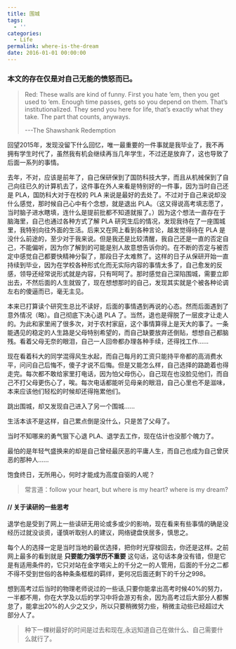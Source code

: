 ```yaml
---
title: 围城
tags:
  - ''
categories:
  - Life
permalink: where-is-the-dream
date: 2016-01-01 00:00:00
---
```



### 本文的存在仅是对自己无能的愤怒而已。

> Red: These walls are kind of funny. First you hate ’em, then you get used to ’em. Enough time passes, gets so you depend on them. That’s institutionalized. They send you here for life, that’s exactly what they take. The part that counts, anyways.
>
> ---The Shawshank Redemption

回望2015年，发现没留下什么回忆，唯一最重要的一件事就是我毕业了，我不再拥有学生时代了，虽然我有机会继续再当几年学生，不过还是放弃了，这也导致了后面一系列的事情。

去年，不对，应该是前年了，自己保研保到了国防科技大学，而且从机械保到了自己向往已久的计算机去了，这件事在外人来看是特别好的一件事，因为当时自己还是 PLA，国防科大对于在校的 PLA 来说是最好的去处了。不过对于自己来说却没什么感觉，那时候自己心中有个念想，就是退出 PLA。（这又得说高考填志愿了，当时脑子进水瞎填，连什么是提前批都不知道就报了。）因为这个想法一直存在于脑海里，自己也通过各种方式了解 PLA 研究生后的情况，发现我待在了一座围城里，我特别向往外面的生活。后来又在网上看到各种言论，越发觉得待在 PLA 是没什么前途的，至少对于我来说。但是我还是比较清醒，我自己还是一直的否定自己，不能偏听，因为你了解到的可能是别人故意想告诉你的。在不断的否定与被否定中感觉自己都要快精神分裂了，那段日子太难熬了。这样的日子从保研开始一直持续到毕业，因为在学校各种形式化而无实际内容的事情太多了，自己愈发的反感，领导还经常说形式就是内容，只有呵呵了。那时感觉自己深陷围城，需要立即出去，不然后面的人生就毁了，现在想想那时的自己，发现其实就是个被各种论调左右的傻逼而已，毫无主见。

本来已打算读个研究生总比不读好，后面的事情遇到再说的心态。然而后面遇到了意外情况（略）。自己彻底下决心退 PLA 了。当然，退也是得脱了一层皮才让走人的。为此和家里闹了很多次，对于农村家庭，这个事情算得上是天大的事了。一条能遇见的稳定的人生路是父母特别希望的，而自己缺要放弃还倒贴，想想自己都脑残。看着父母无奈的眼泪，自己一人回帝都办理各种手续，还得找工作......

现在看着科大的同学混得风生水起，而自己每月的工资只能持平帝都的高消费水平，问问自己后悔不，傻子才说不后悔。但是又能怎么样，自己选择的路跪着也得走完。每次都不敢给家里打电话，因为怕父母伤心，自己现在也没脸见他们，而自己不打父母更伤心了，唉。每次电话都能听见母亲的眼泪，自己心里也不是滋味，本来应该他们轻松的时候却还得拖累他们。

跳出围城，却又发现自己进入了另一个围城......

生活本该不是这样，自己累点倒是没什么，只是苦了父母了。

当时不知哪来的勇气狠下心退 PLA、退学去工作，现在估计也没那个魄力了。

最怕的是年轻气盛换来的却是自己曾经最厌恶的平庸人生，而自己也成为自己曾厌恶的那种人......

饱食终日，无所用心，何时才能成为高度自驱的人呢？

> 常言道：follow your heart, but where is my heart? where is my dream?


#### // 关于读研的一些思考

退学也是受到了网上一些读研无用论或多或少的影响，现在看来有些事情的确是没经历过就没谈资，谨慎听取别人的建议，网络键盘侠居多，慎思之。

每个人的选择一定是当时当地的最优选择，把你时光穿梭回去，你还是这样。之前网上最多的看到就是 **只要能力强学历不重要** 这句话，这句话本身没有错，但是它是有适用条件的，它只对站在金字塔尖上的千分之一的人管用，后面的千分之二都不得不受到世俗的各种条条框框的羁绊，更何况后面还剩下的千分之998。

想到高考过后当时的物理老师说过的一些话,只要你能拿出高考时候40%的努力，一半都不用，你在大学及以后的学习中将会游刃有余，因为高考过后大部分人都懈怠了，能拿出20%的人少之又少，所以只要稍微努力些，稍微主动些已经超过大部分人了。

> 种下一棵树最好的时间是过去和现在,永远知道自己在做什么、自己需要什么就行了。

